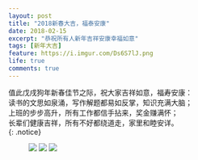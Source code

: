 ```yaml
---
layout: post
title: "2018新春大吉，福泰安康"
date: 2018-02-15
excerpt: "恭祝所有人新年吉祥安康幸福如意"
tags: [新年大吉]
feature: https://i.imgur.com/Ds6S7lJ.png
life: true
comments: true
---
```

值此戊戌狗年新春佳节之际，祝大家吉祥如意，福寿安康：<br/>
读书的文思如泉涌，写作解题都易如反掌，知识充满大脑；<br/>
上班的步步高升，所有工作都信手拈来，奖金赚满怀；<br/>
长辈们健康吉祥，所有不好都绕道走，家里和睦安详。<br/>
{: .notice}
<figure>
	<img src="{{ site.staticUrl }}/image/jpg/nianfan.jpg" />
    <img src="{{ site.staticUrl }}/yanyan/image/daxiang1.jpg" />
	<img src="{{ site.staticUrl }}/yanyan/image/daxiang2.jpg" />
</figure>
